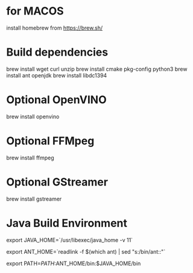 # for MACOS

install homebrew from https://brew.sh/

# Build dependencies 
brew install wget curl unzip
brew install cmake pkg-config python3
brew install ant openjdk
brew install libdc1394

# Optional OpenVINO
brew install openvino

# Optional FFMpeg 
brew install ffmpeg

# Optional GStreamer
brew install gstreamer

# Java Build Environment
export JAVA_HOME=\`/usr/libexec/java_home -v 11\` 

export ANT_HOME=\`readlink -f $(which ant) | sed "s:/bin/ant::"\` 

export PATH=$PATH:$ANT_HOME/bin:$JAVA_HOME/bin 